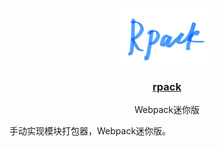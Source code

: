 <p align="center">
  <a href="https://www.gitpod.io">
    <img src="./Rpack.png" height="90">
    <h3 align="center">rpack</h3>
  </a>
  <p align="center">Webpack迷你版</p>
</p>

手动实现模块打包器，Webpack迷你版。